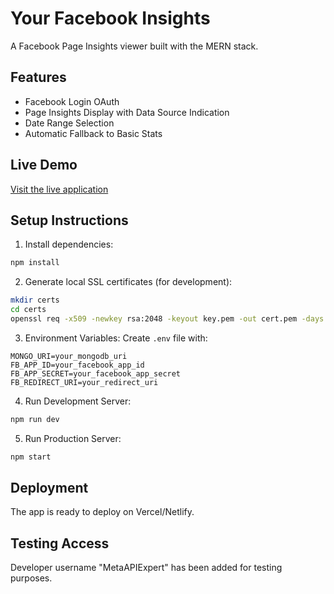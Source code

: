 # Your Facebook Insights

A Facebook Page Insights viewer built with the MERN stack.

## Features
- Facebook Login OAuth
- Page Insights Display with Data Source Indication
- Date Range Selection
- Automatic Fallback to Basic Stats

## Live Demo
[Visit the live application](https://your-facebook-insights.vercel.app)

## Setup Instructions

1. Install dependencies:
```bash
npm install
```

2. Generate local SSL certificates (for development):
```bash
mkdir certs
cd certs
openssl req -x509 -newkey rsa:2048 -keyout key.pem -out cert.pem -days 365 -nodes
```

3. Environment Variables:
Create `.env` file with:
```
MONGO_URI=your_mongodb_uri
FB_APP_ID=your_facebook_app_id
FB_APP_SECRET=your_facebook_app_secret
FB_REDIRECT_URI=your_redirect_uri
```

4. Run Development Server:
```bash
npm run dev
```

5. Run Production Server:
```bash
npm start
```

## Deployment
The app is ready to deploy on Vercel/Netlify.

## Testing Access
Developer username "MetaAPIExpert" has been added for testing purposes.
